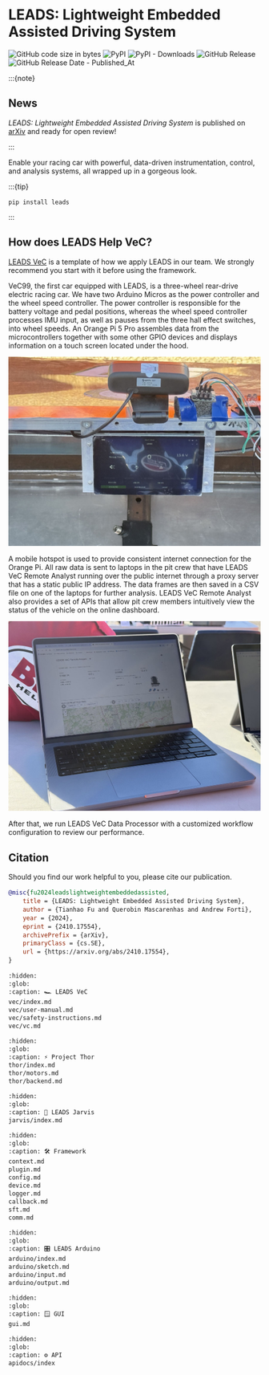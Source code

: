 # LEADS: Lightweight Embedded Assisted Driving System

![GitHub code size in bytes](https://img.shields.io/github/languages/code-size/ProjectNeura/LEADS)
![PyPI](https://img.shields.io/pypi/v/leads)
![PyPI - Downloads](https://img.shields.io/pypi/dm/leads)
![GitHub Release](https://img.shields.io/github/v/release/ProjectNeura/LEADS)
![GitHub Release Date - Published_At](https://img.shields.io/github/release-date/ProjectNeura/LEADS)

:::{note}

## News

*LEADS: Lightweight Embedded Assisted Driving System* is published on [arXiv](https://arxiv.org/abs/2410.17554) and
ready for open review!

:::

Enable your racing car with powerful, data-driven instrumentation, control, and analysis systems, all wrapped up in a
gorgeous look.

:::{tip}

```shell
pip install leads
```

:::

## How does LEADS Help VeC?

[LEADS VeC](leads_vec) is a template of how we apply LEADS in our team. We strongly recommend you start with it before
using the framework.

VeC99, the first car equipped with LEADS, is a three-wheel rear-drive electric racing car. We have two Arduino Micros as
the power controller and the wheel speed controller. The power controller is responsible for the battery voltage and
pedal positions, whereas the wheel speed controller processes IMU input, as well as pauses from the three hall effect
switches, into wheel speeds. An Orange Pi 5 Pro assembles data from the microcontrollers together with some other GPIO
devices and displays information on a touch screen located under the hood.

![dashboard](_static/dashboard.png)

A mobile hotspot is used to provide consistent internet connection for the Orange Pi. All raw data is sent to laptops in
the pit crew that have LEADS VeC Remote Analyst running over the public internet through a proxy server that has a
static public IP address. The data frames are then saved in a CSV file on one of the laptops for further analysis. LEADS
VeC Remote Analyst also provides a set of APIs that allow pit crew members intuitively view the status of the vehicle on
the online dashboard.

![rc](_static/rc.png)

After that, we run LEADS VeC Data Processor with a customized workflow configuration to review our performance.

## Citation

Should you find our work helpful to you, please cite our publication.

```bibtex
@misc{fu2024leadslightweightembeddedassisted,
    title = {LEADS: Lightweight Embedded Assisted Driving System},
    author = {Tianhao Fu and Querobin Mascarenhas and Andrew Forti},
    year = {2024},
    eprint = {2410.17554},
    archivePrefix = {arXiv},
    primaryClass = {cs.SE},
    url = {https://arxiv.org/abs/2410.17554},
}
```

```{toctree}
:hidden:
:glob:
:caption: 🏎️ LEADS VeC
vec/index.md
vec/user-manual.md
vec/safety-instructions.md
vec/vc.md
```

```{toctree}
:hidden:
:glob:
:caption: ⚡️ Project Thor
thor/index.md
thor/motors.md
thor/backend.md
```

```{toctree}
:hidden:
:glob:
:caption: 🪬 LEADS Jarvis
jarvis/index.md
```

```{toctree}
:hidden:
:glob:
:caption: 🛠️ Framework
context.md
plugin.md
config.md
device.md
logger.md
callback.md
sft.md
comm.md
```

```{toctree}
:hidden:
:glob:
:caption: 🎛️ LEADS Arduino
arduino/index.md
arduino/sketch.md
arduino/input.md
arduino/output.md
```

```{toctree}
:hidden:
:glob:
:caption: 🪟 GUI
gui.md
```

```{toctree}
:hidden:
:glob:
:caption: ⚙️ API
apidocs/index
```
